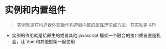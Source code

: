 # 实例和内置组件

> 实例就是在构造器外部操作构造器内部的属性选项或方法，其实就是 API

- 实例的作用就是给原生的或者其他 javascript 框架一个融合的接口或者说是机会，让 Vue 和其他框架一起使用
